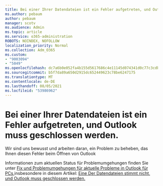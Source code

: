 ```yaml
---
title: Bei einer Ihrer Datendateien ist ein Fehler aufgetreten, und Outlook muss geschlossen werden.
ms.author: pebaum
author: pebaum
manager: scotv
ms.audience: Admin
ms.topic: article
ms.service: o365-administration
ROBOTS: NOINDEX, NOFOLLOW
localization_priority: Normal
ms.collection: Adm_O365
ms.custom:
- "9003094"
- "5849"
ms.openlocfilehash: dc7a6b0e052fa4b155d5617686c4e11145d074341d0c77c3cdbe75fd70692567
ms.sourcegitcommit: b5f7da89a650d2915dc652449623c78be6247175
ms.translationtype: MT
ms.contentlocale: de-DE
ms.lasthandoff: 08/05/2021
ms.locfileid: "53986962"
---
```

# <a name="something-is-wrong-with-one-of-your-data-files-and-outlook-needs-to-close"></a>Bei einer Ihrer Datendateien ist ein Fehler aufgetreten, und Outlook muss geschlossen werden.

Wir sind uns bewusst und arbeiten daran, ein Problem zu beheben, das Ihnen diesen Fehler beim Öffnen von Outlook

Informationen zum aktuellen Status für Problemumgehungen finden Sie unter [Fix und Problemumgehungen für aktuelle Probleme in Outlook für PCs,](https://support.microsoft.com/office/ecf61305-f84f-4e13-bb73-95a214ac1230)insbesondere in diesem Artikel: [Eine Der Datendateien stimmt nicht, und Outlook muss geschlossen werden.](https://support.microsoft.com/office/a3b59934-2446-4f2a-bd25-58f88188b9b2)
